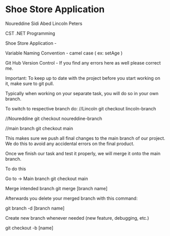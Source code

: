 # Shoe Store Application

Noureddine Sidi Abed Lincoln Peters

CST .NET Programming

Shoe Store Application -

Variable Naming Convention - camel case ( ex: setAge )

Git Hub Version Control - If you find any errors here as well please correct me.

Important: To keep up to date with the project before you start working on it, make sure to git pull.

Typically when working on your separate task, you will do so in your own branch.

To switch to respective branch do: //Lincoln git checkout lincoln-branch

//Noureddine git checkout noureddine-branch

//main branch git checkout main

This makes sure we push all final changes to the main branch of our project. We do this to avoid any accidental errors on the final product.

Once we finish our task and test it properly, we will merge it onto the main branch.

To do this

Go to -> Main branch git checkout main

Merge intended branch git merge [branch name]

Afterwards you delete your merged branch with this command:

git branch -d [branch name] 

Create new branch whenever needed (new feature, debugging, etc.)

git checkout -b [name]
